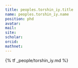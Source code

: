 ```yaml
---
title: peoples.torshin_iy.title
name: peoples.torshin_iy.name
position: phd
avatar: 
mail: 
site:
scholar: 
orcid: 
mathnet: 
---
```


{% tf _people/torshin_iy.md %}